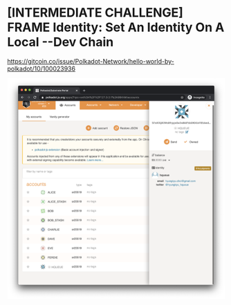 # [INTERMEDIATE CHALLENGE] FRAME Identity: Set An Identity On A Local --Dev Chain
https://gitcoin.co/issue/Polkadot-Network/hello-world-by-polkadot/10/100023936


![](https://github.com/hqueue/polkadot-hackathon/blob/main/FRAME_Identity/FRAME_identity.png?raw=true)
